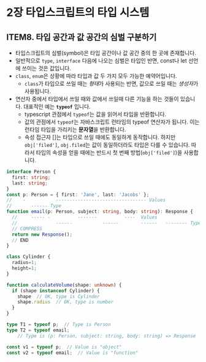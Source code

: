 # 2장 타입스크립트의 타입 시스템

## ITEM8. 타입 공간과 값 공간의 심벌 구분하기
- 타입스크립트의 심벌(symbol)은 타입 공간이나 값 공간 중의 한 곳에 존재합니다.
- 일반적으로 `type`, `interface` 다음에 나오는 심벌은 타입인 반면, const나 let 선언에 쓰이는 것은 값입니다.
- `class`, `enum`은 상황에 따라 타입과 값 두 가지 모두 가능한 예약어입니다.
    - `class`가 타입으로 쓰일 때는 *형태*가 사용되는 반면, 값으로 쓰일 때는 *생성자*가 사용됩니다. 
- 연산자 중에서 타입에서 쓰일 때와 값에서 쓰일때 다른 기능을 하는 것들이 있습니다. 대표적인 예는 **`typeof`** 입니다.
    - typescript 관점에서 `typeof`는 값을 읽어서 타입을 반환합니다. 
    - 값의 관점에서 `typeof`는 자바스크립트 런타임의 typeof 연산자가 됩니다. 이는 런타임 타입을 가리키는 **문자열**을 반환합니다.
    - 속성 접근자 []는 타입으로 쓰일 때에도 동일하게 동작합니다. 하지만 `obj['filed']`, `obj.filed`는 값이 동일하더라도 타입은 다를 수 있습니다.  따라서 타입의 속성을 얻을 때에는 반드시 첫 번째 방법(`obj['filed']`)을 사용합니다.

```ts
interface Person {
  first: string;
  last: string;
}
const p: Person = { first: 'Jane', last: 'Jacobs' };
//    -           --------------------------------- Values
//       ------ Type
function email(p: Person, subject: string, body: string): Response {
  //     ----- -          -------          ----  Values
  //              ------           ------        ------   -------- Types
  // COMPRESS
  return new Response();
  // END
}

class Cylinder {
  radius=1;
  height=1;
}

function calculateVolume(shape: unknown) {
  if (shape instanceof Cylinder) {
    shape  // OK, type is Cylinder
    shape.radius  // OK, type is number
  }
}

type T1 = typeof p;  // Type is Person
type T2 = typeof email;
    // Type is (p: Person, subject: string, body: string) => Response

const v1 = typeof p;  // Value is "object"
const v2 = typeof email;  // Value is "function"

```
